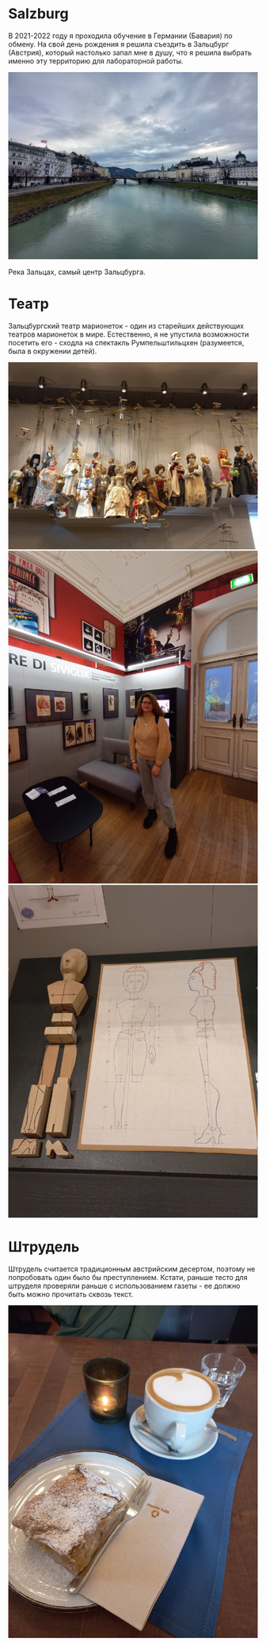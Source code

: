 # Salzburg

В 2021-2022 году я проходила обучение в Германии (Бавария) по обмену. На свой день рождения я решила съездить в Зальцбург (Австрия), который настолько запал мне в душу, что я решила выбрать именно эту территорию для лабораторной работы.

![](photo_13_2024-04-21_22-41-36.jpg)

Река Зальцах, самый центр Зальцбурга.

# Театр
Зальцбургский театр марионеток - один из старейших действующих театров марионеток в мире. Естественно, я не упустила возможности посетить его - сходла на спектакль Румпельштильцхен (разумеется, была в окружении детей).

![](photo_11_2024-04-21_22-41-36.jpg)
![](photo_5_2024-04-21_22-41-36.jpg) ![](photo_12_2024-04-21_22-41-36.jpg)

# Штрудель

Штрудель считается традиционным австрийским десертом, поэтому не попробовать один было бы преступлением. Кстати, раньше тесто для штруделя проверяли раньше с использованием газеты - ее должно быть можно прочитать сквозь текст.

![](photo_10_2024-04-21_22-41-36.jpg)
